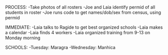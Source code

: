 

PROCESS:
-Take photos of all rosters
-Joe and Laia identify permid of all students in roster
-Joe runs code to get names/dob/sex from census, using permid

IMMEDIATE:
-Laia talks to Ragide to get best organized schools
-Laia makes a calendar
-Laia finds 4 workers
-Laia organized training from 9-13 on Monday morning

SCHOOLS:
-Tuesday: Maragra
-Wednesday: Manhica
